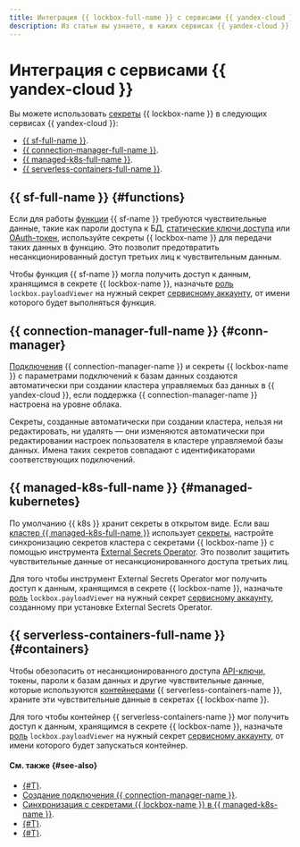 ```yaml
---
title: Интеграция {{ lockbox-full-name }} с сервисами {{ yandex-cloud }}
description: Из статьи вы узнаете, в каких сервисах {{ yandex-cloud }} можно использовать секреты {{ lockbox-name }}.
---
```


# Интеграция с сервисами {{ yandex-cloud }}


Вы можете использовать [секреты](./secret.md) {{ lockbox-name }} в следующих сервисах {{ yandex-cloud }}:
* [{{ sf-full-name }}](#functions).
* [{{ connection-manager-full-name }}](#conn-manager).
* [{{ managed-k8s-full-name }}](#managed-kubernetes).
* [{{ serverless-containers-full-name }}](#containers).

## {{ sf-full-name }} {#functions}

Если для работы [функции](../../functions/concepts/function.md) {{ sf-name }} требуются чувствительные данные, такие как пароли доступа к БД, [статические ключи доступа](../../iam/concepts/authorization/access-key.md) или [OAuth-токен](../../iam/concepts/authorization/oauth-token.md), используйте секреты {{ lockbox-name }} для передачи таких данных в функцию. Это позволит предотвратить несанкционированный доступ третьих лиц к чувствительным данным.

Чтобы функция {{ sf-name }} могла получить доступ к данным, хранящимся в секрете {{ lockbox-name }}, назначьте [роль](../security/index.md#lockbox-payloadViewer) `lockbox.payloadViewer` на нужный секрет [сервисному аккаунту](../../iam/concepts/users/service-accounts.md), от имени которого будет выполняться функция.

## {{ connection-manager-full-name }} {#conn-manager}

[Подключения](../../metadata-hub/concepts/connection-manager.md) {{ connection-manager-name }} и секреты {{ lockbox-name }} c параметрами подключений к базам данных создаются автоматически при создании кластера управляемых баз данных в {{ yandex-cloud }}, если поддержка {{ connection-manager-name }} настроена на уровне облака. 

Секреты, созданные автоматически при создании кластера, нельзя ни редактировать, ни удалять — они изменяются автоматически при редактировании настроек пользователя в кластере управляемой базы данных. Имена таких секретов совпадают с идентификаторами соответствующих подключений.

## {{ managed-k8s-full-name }} {#managed-kubernetes}

По умолчанию {{ k8s }} хранит секреты в открытом виде. Если ваш [кластер {{ managed-k8s-full-name }}](../../managed-kubernetes/concepts/index.md#kubernetes-cluster) использует [секреты](../../managed-kubernetes/concepts/encryption.md), настройте синхронизацию секретов кластера с секретами {{ lockbox-name }} с помощью инструмента [External Secrets Operator](https://external-secrets.io/latest/provider/yandex-lockbox/). Это позволит защитить чувствительные данные от несанкционированного доступа третьих лиц.

Для того чтобы инструмент External Secrets Operator мог получить доступ к данным, хранящимся в секрете {{ lockbox-name }}, назначьте [роль](../security/index.md#lockbox-payloadViewer) `lockbox.payloadViewer` на нужный секрет [сервисному аккаунту](../../iam/concepts/users/service-accounts.md), созданному при установке External Secrets Operator.

## {{ serverless-containers-full-name }} {#containers}

Чтобы обезопасить от несанкционированного доступа [API-ключи](../../iam/concepts/authorization/api-key.md), токены, пароли к базам данных и другие чувствительные данные, которые используются [контейнерами](../../serverless-containers/concepts/container.md) {{ serverless-containers-name }}, храните эти чувствительные данные в секретах {{ lockbox-name }}.

Для того чтобы контейнер {{ serverless-containers-name }} мог получить доступ к данным, хранящимся в секрете {{ lockbox-name }}, назначьте [роль](../security/index.md#lockbox-payloadViewer) `lockbox.payloadViewer` на нужный секрет [сервисному аккаунту](../../iam/concepts/users/service-accounts.md), от имени которого будет запускаться контейнер.


#### См. также {#see-also}

* [{#T}](../../functions/operations/function/lockbox-secret-transmit.md).
* [Создание подключения {{ connection-manager-name }}](../../metadata-hub/operations/create-connection.md).
* [Синхронизация с секретами {{ lockbox-name }} в {{ managed-k8s-name }}](../../managed-kubernetes/tutorials/kubernetes-lockbox-secrets.md).
* [{#T}](../../serverless-containers/operations/lockbox-secret-transmit.md).
* [{#T}](../../managed-gitlab/tutorials/gitlab-lockbox-integration.md).